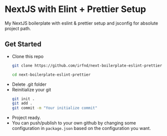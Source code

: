 # NextJS with Elint + Prettier Setup

My NextJS boilerplate with eslint & prettier setup and jsconfig for absolute project path.

## Get Started

- Clone this repo
  ```bash
  git clone https://github.com/irfnd/next-boilerplate-eslint-prettier
  ```
  ```bash
  cd next-boilerplate-eslint-prettier
  ```
- Delete .git folder
- Reinitialize your git
  ```bash
  git init .
  git add .
  git commit -m "Your initialize commit"
  ```
- Project ready.
- You can push/publish to your own github by changing some configuration in ```package.json``` based on the configuration you want.
